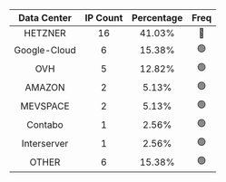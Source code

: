 | Data Center | IP Count | Percentage | Freq |
|:------------:|:--------:|:-----------:|:-----:|
| HETZNER | 16 | 41.03% | 🔴 |
| Google-Cloud | 6 | 15.38% | 🟢 |
| OVH | 5 | 12.82% | 🟢 |
| AMAZON | 2 | 5.13% | 🟢 |
| MEVSPACE | 2 | 5.13% | 🟢 |
| Contabo | 1 | 2.56% | 🟢 |
| Interserver | 1 | 2.56% | 🟢 |
| OTHER | 6 | 15.38% | 🟢 |